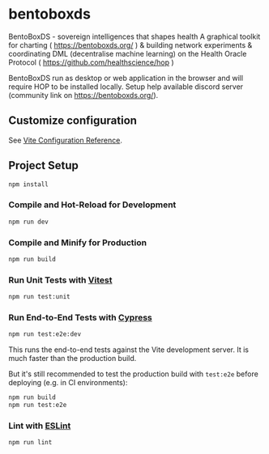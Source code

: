 # bentoboxds

BentoBoxDS - sovereign intelligences that shapes health
A graphical toolkit for charting ( https://bentoboxds.org/ ) & building network experiments & coordinating DML (decentralise machine learning) on the Health Oracle Protocol ( https://github.com/healthscience/hop )

BentoBoxDS run as desktop or web application in the browser and will require HOP to be installed locally.  Setup help available discord server (community link on  https://bentoboxds.org/).

## Customize configuration

See [Vite Configuration Reference](https://vitejs.dev/config/).

## Project Setup

```sh
npm install
```

### Compile and Hot-Reload for Development

```sh
npm run dev
```

### Compile and Minify for Production

```sh
npm run build
```

### Run Unit Tests with [Vitest](https://vitest.dev/)

```sh
npm run test:unit
```

### Run End-to-End Tests with [Cypress](https://www.cypress.io/)

```sh
npm run test:e2e:dev
```

This runs the end-to-end tests against the Vite development server.
It is much faster than the production build.

But it's still recommended to test the production build with `test:e2e` before deploying (e.g. in CI environments):

```sh
npm run build
npm run test:e2e
```

### Lint with [ESLint](https://eslint.org/)

```sh
npm run lint
```
